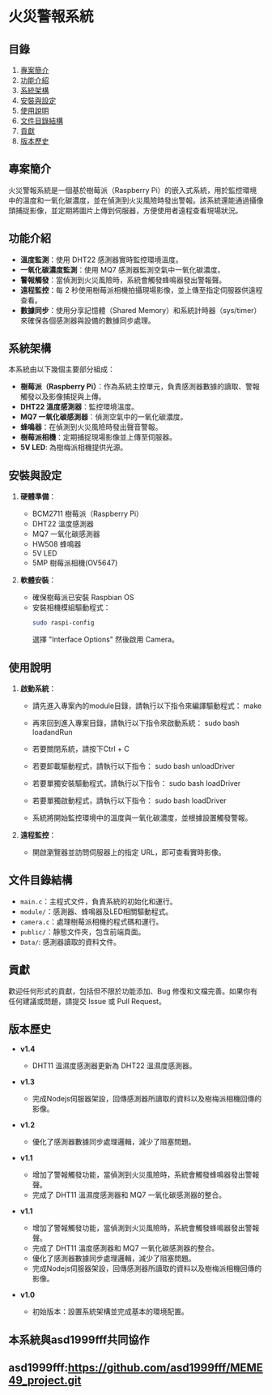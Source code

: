 # 火災警報系統

## 目錄
1. [專案簡介](#專案簡介)
2. [功能介紹](#功能介紹)
3. [系統架構](#系統架構)
4. [安裝與設定](#安裝與設定)
5. [使用說明](#使用說明)
6. [文件目錄結構](#文件目錄結構)
7. [貢獻](#貢獻)
8. [版本歷史](#版本歷史)

## 專案簡介
火災警報系統是一個基於樹莓派（Raspberry Pi）的嵌入式系統，用於監控環境中的溫度和一氧化碳濃度，並在偵測到火災風險時發出警報。該系統還能通過攝像頭捕捉影像，並定期將圖片上傳到伺服器，方便使用者遠程查看現場狀況。

## 功能介紹
- **溫度監測**：使用 DHT22 感測器實時監控環境溫度。
- **一氧化碳濃度監測**：使用 MQ7 感測器監測空氣中一氧化碳濃度。
- **警報觸發**：當偵測到火災風險時，系統會觸發蜂鳴器發出警報聲。
- **遠程監控**：每 2 秒使用樹莓派相機拍攝現場影像，並上傳至指定伺服器供遠程查看。
- **數據同步**：使用分享記憶體（Shared Memory）和系統計時器（sys/timer）來確保各個感測器與設備的數據同步處理。

## 系統架構
本系統由以下幾個主要部分組成：
- **樹莓派（Raspberry Pi）**：作為系統主控單元，負責感測器數據的讀取、警報觸發以及影像捕捉與上傳。
- **DHT22 溫度感測器**：監控環境溫度。
- **MQ7 一氧化碳感測器**：偵測空氣中的一氧化碳濃度。
- **蜂鳴器**：在偵測到火災風險時發出聲音警報。
- **樹莓派相機**：定期捕捉現場影像並上傳至伺服器。
- **5V LED**: 為樹梅派相機提供光源。

## 安裝與設定
1. **硬體準備**：
   - BCM2711 樹莓派（Raspberry Pi）
   - DHT22 溫度感測器
   - MQ7 一氧化碳感測器
   - HW508 蜂鳴器
   - 5V LED
   - 5MP 樹莓派相機(OV5647)

2. **軟體安裝**：
   - 確保樹莓派已安裝 Raspbian OS
   - 安裝相機模組驅動程式：
     ```bash
     sudo raspi-config
     ```
     選擇 "Interface Options" 然後啟用 Camera。


## 使用說明
1. **啟動系統**：
   - 請先進入專案內的module目錄，請執行以下指令來編譯驅動程式：
   make
   - 再來回到進入專案目錄，請執行以下指令來啟動系統：
   sudo bash loadandRun
   - 若要關閉系統，請按下Ctrl + C
   - 若要卸載驅動程式，請執行以下指令：
   sudo bash unloadDriver
   - 若要單獨安裝驅動程式，請執行以下指令：
   sudo bash loadDriver
   - 若要單獨啟動程式，請執行以下指令：
   sudo bash loadDriver
   
   - 系統將開始監控環境中的溫度與一氧化碳濃度，並根據設置觸發警報。

2. **遠程監控**：
   - 開啟瀏覽器並訪問伺服器上的指定 URL，即可查看實時影像。

## 文件目錄結構
- `main.c`：主程式文件，負責系統的初始化和運行。
- `module/`：感測器、蜂鳴器及LED相關驅動程式。
- `camera.c`：處理樹莓派相機的程式碼和運行。
- `public/`：靜態文件夾，包含前端頁面。
- `Data/`: 感測器讀取的資料文件。

## 貢獻
歡迎任何形式的貢獻，包括但不限於功能添加、Bug 修復和文檔完善。如果你有任何建議或問題，請提交 Issue 或 Pull Request。


## 版本歷史
- **v1.4**
  - DHT11 溫濕度感測器更新為 DHT22 溫濕度感測器。

- **v1.3**
  - 完成Nodejs伺服器架設，回傳感測器所讀取的資料以及樹梅派相機回傳的影像。

- **v1.2**
  - 優化了感測器數據同步處理邏輯，減少了阻塞問題。

- **v1.1**
  - 增加了警報觸發功能，當偵測到火災風險時，系統會觸發蜂鳴器發出警報聲。
  - 完成了 DHT11 溫濕度感測器和 MQ7 一氧化碳感測器的整合。

- **v1.1**
  - 增加了警報觸發功能，當偵測到火災風險時，系統會觸發蜂鳴器發出警報聲。
  - 完成了 DHT11 溫度感測器和 MQ7 一氧化碳感測器的整合。
  - 優化了感測器數據同步處理邏輯，減少了阻塞問題。
  - 完成Nodejs伺服器架設，回傳感測器所讀取的資料以及樹梅派相機回傳的影像。

- **v1.0**
  - 初始版本：設置系統架構並完成基本的環境配置。

## 本系統與asd1999fff共同協作
## asd1999fff:https://github.com/asd1999fff/MEME49_project.git


